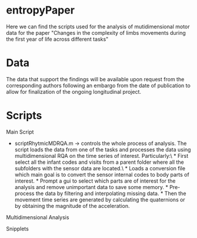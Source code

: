 # entropyPaper

Here we can find the scripts used for the analysis of mutidimensional motor data for the paper "Changes in the complexity of limbs movements during the first year of life across different tasks"


# Data
The data that support the findings will be available upon request from the corresponding authors following an embargo from the date of publication to allow for finalization of the ongoing longitudinal project. 

# Scripts

Main Script

- scriptRhytmicMDRQA.m -> controls the whole process of analysis. The script loads the data from one of the tasks and processes the data using multidimensional RQA on the time series of interest. Particularly:\\
      * First select all the infant codes and visits from a parent folder where all the subfolders with the sensor data are located.\\
      * Loads a conversion file which main goal is to convert the sensor internal codes to body parts of interest.
      * Prompt a gui to select which parts are of interest for the analysis and remove unimportant data to save some memory.
      * Pre-process the data by filtering and interpolating missing data.
      * Then the movement time series are generated by calculating the quaternions or by obtaining the magnitude of the acceleration. 

Multidimensional Analysis

Snipplets
